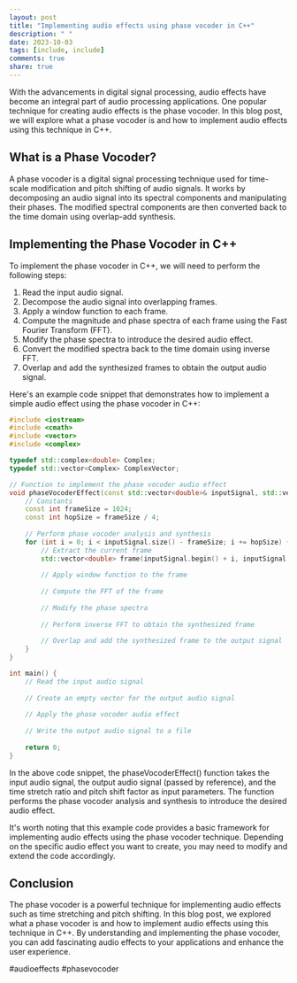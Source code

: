 ```yaml
---
layout: post
title: "Implementing audio effects using phase vocoder in C++"
description: " "
date: 2023-10-03
tags: [include, include]
comments: true
share: true
---
```


With the advancements in digital signal processing, audio effects have become an integral part of audio processing applications. One popular technique for creating audio effects is the phase vocoder. In this blog post, we will explore what a phase vocoder is and how to implement audio effects using this technique in C++.

## What is a Phase Vocoder?

A phase vocoder is a digital signal processing technique used for time-scale modification and pitch shifting of audio signals. It works by decomposing an audio signal into its spectral components and manipulating their phases. The modified spectral components are then converted back to the time domain using overlap-add synthesis.

## Implementing the Phase Vocoder in C++

To implement the phase vocoder in C++, we will need to perform the following steps:

1. Read the input audio signal.
2. Decompose the audio signal into overlapping frames.
3. Apply a window function to each frame.
4. Compute the magnitude and phase spectra of each frame using the Fast Fourier Transform (FFT).
5. Modify the phase spectra to introduce the desired audio effect.
6. Convert the modified spectra back to the time domain using inverse FFT.
7. Overlap and add the synthesized frames to obtain the output audio signal.

Here's an example code snippet that demonstrates how to implement a simple audio effect using the phase vocoder in C++:

```cpp
#include <iostream>
#include <cmath>
#include <vector>
#include <complex>

typedef std::complex<double> Complex;
typedef std::vector<Complex> ComplexVector;

// Function to implement the phase vocoder audio effect
void phaseVocoderEffect(const std::vector<double>& inputSignal, std::vector<double>& outputSignal, double timeStretchRatio, double pitchShiftFactor) {
    // Constants
    const int frameSize = 1024;
    const int hopSize = frameSize / 4;
    
    // Perform phase vocoder analysis and synthesis
    for (int i = 0; i < inputSignal.size() - frameSize; i += hopSize) {
        // Extract the current frame
        std::vector<double> frame(inputSignal.begin() + i, inputSignal.begin() + i + frameSize);
        
        // Apply window function to the frame
        
        // Compute the FFT of the frame
        
        // Modify the phase spectra
        
        // Perform inverse FFT to obtain the synthesized frame
        
        // Overlap and add the synthesized frame to the output signal
    }
}

int main() {
    // Read the input audio signal
    
    // Create an empty vector for the output audio signal
    
    // Apply the phase vocoder audio effect
    
    // Write the output audio signal to a file
    
    return 0;
}
```

In the above code snippet, the phaseVocoderEffect() function takes the input audio signal, the output audio signal (passed by reference), and the time stretch ratio and pitch shift factor as input parameters. The function performs the phase vocoder analysis and synthesis to introduce the desired audio effect.

It's worth noting that this example code provides a basic framework for implementing audio effects using the phase vocoder technique. Depending on the specific audio effect you want to create, you may need to modify and extend the code accordingly.

## Conclusion

The phase vocoder is a powerful technique for implementing audio effects such as time stretching and pitch shifting. In this blog post, we explored what a phase vocoder is and how to implement audio effects using this technique in C++. By understanding and implementing the phase vocoder, you can add fascinating audio effects to your applications and enhance the user experience.

#audioeffects #phasevocoder